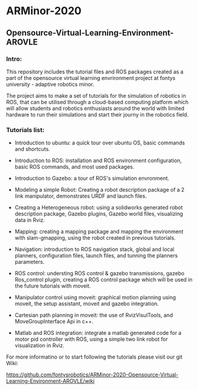 # ARMinor-2020
## Opensource-Virtual-Learning-Environment-AROVLE

### Intro:
This repository includes the tutorial files and ROS packages created as a part of the opensource virtual learning envrironment project at fontys university - adaptive robotics minor.

The project aims to make a set of tutorials for the simulation of robotics in ROS, that can be utilised through a cloud-based computing platform which will allow students and robotics enthusiasts around the world with limited hardware to run their simulations and start their journy in the robotics field.

### Tutorials list:

* Introduction to ubuntu: 
a quick tour over ubuntu OS, basic commands and shortcuts.

* Introduction to ROS: 
installation and ROS environment configuration, basic ROS commands, and most used packages.

* Introduction to Gazebo: 
a tour of ROS's simulation envronment.

* Modeling a simple Robot: 
Creating a robot description package of a 2 link manipulator, demonstrates URDF and launch files.

* Creating a Heterogeneous robot: 
using a solidworks generated robot description package, Gazebo plugins, Gazebo world files, visualizing data in Rviz.

* Mapping: 
creating a mapping package and mapping the environment with slam-gmapping, using the robot created in previous tutorials.

* Navigation: 
introduction to ROS navigation stack, global and local planners, configuration files, launch files, and tunning the planners parameters.

* ROS control: 
understing ROS control & gazebo transmissions, gazebo Ros_control plugin, creating a ROS control package which will be used in the future tutorials    with moveit.

* Manipulator control using moveit: 
graphical motion planning using moveit, the setup assistant, moveit and gazebo integration.

* Cartesian path planning in moveit: 
the use of RvizVisulTools, and MoveGroupInterface Api in c++. 

* Matlab and ROS integration: 
integrate a matlab generated code for a motor pid controller with ROS, using a simple two link robot for visualization in Rviz.



For more informatino or to start following the tutorials please visit our git Wiki:

https://github.com/fontysrobotics/ARMinor-2020-Opensource-Virtual-Learning-Environment-AROVLE/wiki

